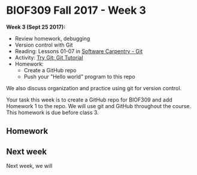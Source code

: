 #  BIOF309 Fall 2017 - Week 3

**Week 3 (Sept 25 2017):**

* Review homework, debugging
* Version control with Git
* Reading: Lessons 01-07 in [Software Carpentry - Git](http://swcarpentry.github.io/git-novice)
* Activity: [Try Git: Git Tutorial](https://try.github.io/)
* Homework:
  - Create a GitHub repo
  - Push your "Hello world" program to this repo
  
We also discuss organization and practice using git for
version control.

Your task this week is to create a GitHub repo for BIOF309 and add Homework 1 to the repo.
We will use git and GitHub
throughout the course.
This homework is due before class 3.

## Homework

## Next week

Next week, we will

